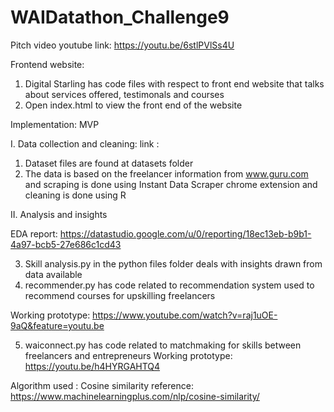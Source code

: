 # WAIDatathon_Challenge9

Pitch video youtube link: https://youtu.be/6stlPVlSs4U


Frontend website:

1. Digital Starling has code files with respect to front end website that talks about services offered, testimonals and courses
2. Open index.html to view the front end of the website 

Implementation: MVP

I. Data collection and cleaning:
link : 
1. Dataset files are found at datasets folder 
2. The data is based on the freelancer information from www.guru.com and scraping is done using Instant Data Scraper chrome extension and cleaning is done using R

II. Analysis and insights

EDA report: https://datastudio.google.com/u/0/reporting/18ec13eb-b9b1-4a97-bcb5-27e686c1cd43

3. Skill analysis.py in the python files folder deals with insights drawn from data available
4. recommender.py has code related to recommendation system used to recommend courses for upskilling freelancers

Working prototype: https://www.youtube.com/watch?v=raj1uOE-9aQ&feature=youtu.be

5. waiconnect.py has code related to matchmaking for skills between freelancers and entrepreneurs
Working prototype: https://youtu.be/h4HYRGAHTQ4


Algorithm used : Cosine similarity
reference: https://www.machinelearningplus.com/nlp/cosine-similarity/


